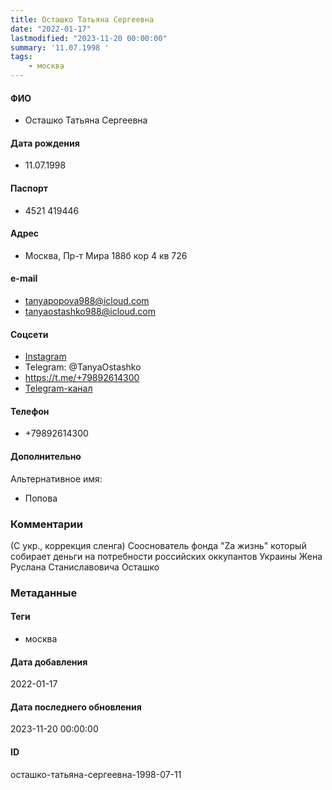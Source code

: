 ```yaml
---
title: Осташко Татьяна Сергеевна
date: "2022-01-17"
lastmodified: "2023-11-20 00:00:00"
summary: '11.07.1998 '
tags: 
    - москва
---
```

<!--# pp1-->
<!--## Фигурант-->
<!--### Личные данные-->
#### ФИО
- Осташко Татьяна Сергеевна
#### Дата рождения
- 11.07.1998
#### Паспорт
- 4521 419446
#### Адрес
- Москва, Пр-т Мира 188б кор 4 кв 726
#### e-mail
- tanyapopova988@icloud.com
- tanyaostashko988@icloud.com
#### Соцсети
- [Instagram](https://www.instagram.com/tanya_ostashko/)
- Telegram: @TanyaOstashko
- https://t.me/+79892614300
- [Telegram-канал](https://t.me/ostashkopomogaem (Фонд «Zа Жизнь»))
#### Телефон
- +79892614300
#### Дополнительно
Альтернативное имя:
- Попова
### Комментарии
(С укр., коррекция сленга)
 Сооснователь фонда "Zа жизнь" который собирает деньги на потребности российских оккупантов Украины
 Жена Руслана Станиславовича Осташко
### Метаданные
#### Теги
- москва
#### Дата добавления
2022-01-17
#### Дата последнего обновления
2023-11-20 00:00:00
#### ID
осташко-татьяна-сергеевна-1998-07-11
<!--## END;-->
